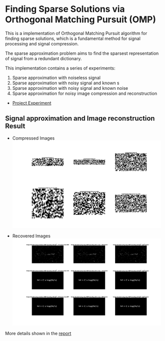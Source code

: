# Finding Sparse Solutions via Orthogonal Matching Pursuit (OMP)

This is a implementation of Orthogonal Matching Pursuit algorithm for finding sparse solutions, which is a fundamental method for signal processing and signal compression.

The sparse approximation problem aims to find the sparsest representation of signal from a redundant dictionary.

This implementation contains a series of experiments:
1. Sparse approximation with noiseless signal
2. Sparse approximation with noisy signal and known s
3. Sparse approximation with noisy signal and known noise
4. Sparse approximation for noisy image compression and reconstruction

- [Project Experiment](./MiniProject_2.pdf)

## Signal approximation and Image reconstruction Result 

- Compressed Images
![QR code like compressed images](Report/5_soln_a.png)

- Recovered Images
![Recovered Messages](Report/5_soln_b.png)

More details shown in the [report](Report/ECE269MiniProject2Report.pdf)
